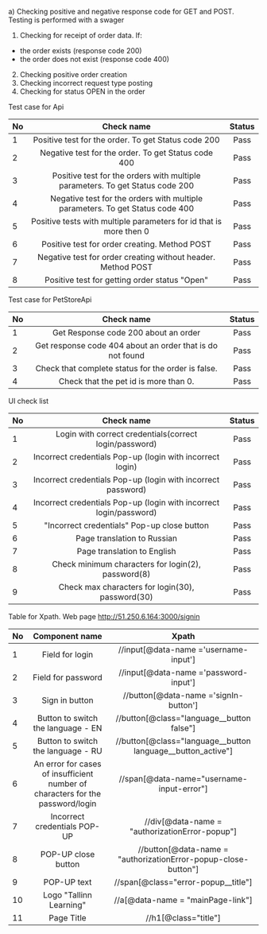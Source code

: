 a) Checking positive and negative response code for GET and POST.
Testing is performed with a swager
1.  Checking for receipt of order data. 
If:
* the order exists (response code 200)
* the order does not exist (response code 400)

2. Checking positive order creation 
3. Checking incorrect request type posting 
4. Checking for status OPEN in the order 

Test case for Api

| No  |                                  Check name                                   | Status | 
|-----|:-----------------------------------------------------------------------------:|:------:|
| 1   |              Positive test for the order. To get Status code 200              |  Pass  |
| 2   |              Negative test for the order. To get Status code 400              |  Pass  |
| 3   | Positive test for the orders with multiple parameters. To get Status code 200 |  Pass  |
| 4   | Negative test for the orders with multiple parameters. To get Status code 400 |  Pass  |
| 5   |      Positive tests with multiple parameters for id that is more then 0       |  Pass  |
| 6   |                 Positive test for order creating. Method POST                 |  Pass  |
| 7   |         Negative test for order creating without header. Method POST          |  Pass  |
| 8   |                 Positive test for getting order status "Open"                 |  Pass  |


Test case for PetStoreApi


| No  |                         Check name                         | Status | 
|-----|:----------------------------------------------------------:|:------:|
| 1   |            Get Response code 200 about an order            |  Pass  |
| 2   | Get  response code 404 about an order that is do not found |  Pass  |
| 3   |     Check that complete status for the order is false.     |  Pass  |
| 4   |           Check that the pet id is more than 0.            |  Pass  |


UI check list


| No  |                             Check name                             | Status | 
|-----|:------------------------------------------------------------------:|:------:|
| 1   |       Login with correct credentials(correct login/password)       |  Pass  |
| 2   |     Incorrect credentials Pop-up (login with incorrect login)      |  Pass  |
| 3   |    Incorrect credentials Pop-up (login with incorrect password)    |  Pass  |
| 4   | Incorrect credentials Pop-up (login with incorrect login/password) |  Pass  |
| 5   |            "Incorrect credentials" Pop-up close button             |  Pass  |
| 6   |                    Page translation to Russian                     |  Pass  |
| 7   |                    Page translation to English                     |  Pass  |
| 8   |         Check minimum characters for login(2), password(8)         |  Pass  |
| 9   |          Check max characters for login(30), password(30)          |  Pass  |



Table for Xpath. Web page http://51.250.6.164:3000/signin


| No  |                                 Component name                                 |                             Xpath                              | 
|-----|:------------------------------------------------------------------------------:|:--------------------------------------------------------------:|
| 1   |                                Field for login                                 |             //input[@data-name ='username-input']              |
| 2   |                               Field for password                               |             //input[@data-name ='password-input']              |
| 3   |                                 Sign in button                                 |             //button[@data-name ='signIn-button']              |
| 4   |                       Button to switch the language - EN                       |           //button[@class="language__button false"]            |
| 5   |                       Button to switch the language - RU                       |  //button[@class="language__button language__button_active"]   |
| 6   | An error for cases of insufficient number of characters for the password/login |           //span[@data-name="username-input-error"]            |
| 7   |                          Incorrect credentials POP-UP                          |         //div[@data-name = "authorizationError-popup"]         |
| 8   |                              POP-UP close button                               | //button[@data-name = "authorizationError-popup-close-button"] |
| 9   |                                  POP-UP text                                   |              //span[@class="error-popup__title"]               |
| 10  |                            Logo "Tallinn Learning"                             |               //a[@data-name = "mainPage-link"]                |
| 11  |                                   Page Title                                   |                      //h1[@class="title"]                      |